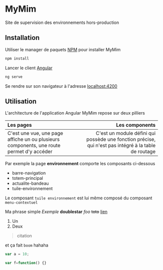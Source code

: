 # MyMim

Site de supervision des environnements hors-production

## Installation

Utiliser le manager de paquets [NPM](https://www.npmjs.com/) pour installer MyMim

```bash
npm install
```

Lancer le client [Angular](https://angular.io)

```bash
ng serve
```

Se rendre sur son navigateur à l'adresse [localhost:4200](127.0.0.1:4200)

## Utilisation

L'architecture de l'application Angular MyMim repose sur deux pilliers

Les pages | Les components
:- | -:
C'est une vue, une page affiche un ou plusieurs components, une route permet d'y accéder | C'est un module défini qui possède une fonction précise, qui n'est pas intégré à la table de routage

Par exemple la page **environnement** comporte les composants ci-dessous

* barre-navigation
* totem-principal
* actualite-bandeau
* tuile-environnement

Le composant `tuile environnement` est lui même composé du composant `menu-contextuel`

Ma phrase simple *Exemple*
**doublestar**
_foo_
~~toto~~
[lien](http://wwwgoogle.com)



1. Un
2. Deux

> citation

et ça fait `boom` hahaha

```javascript
var a = 10;

var f=function() {}
```


